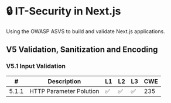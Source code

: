 # 🔒 IT-Security in Next.js

Using the OWASP ASVS to build and validate Next.js applications.

## V5 Validation, Sanitization and Encoding

### V5.1 Input Validation

| #     | Description             | L1  | L2  | L3  | CWE |
| ----- | ----------------------- | --- | --- | --- | --- |
| 5.1.1 | HTTP Parameter Polution | ✅  | ✅  | ✅  | 235 |

